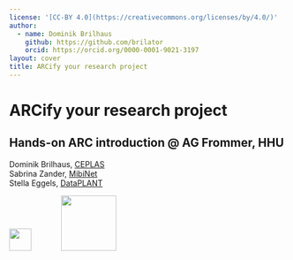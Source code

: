```yaml
---
license: '[CC-BY 4.0](https://creativecommons.org/licenses/by/4.0/)'
author:
  - name: Dominik Brilhaus
    github: https://github.com/brilator
    orcid: https://orcid.org/0000-0001-9021-3197
layout: cover
title: ARCify your research project
---
```


# ARCify your research project

## Hands-on ARC introduction @ AG Frommer, HHU
<!-- May 15<sup>th</sup>, 2025 -->

Dominik Brilhaus, [CEPLAS](https://www.ceplas.eu/en/research/ceplas-data)  
Sabrina Zander, [MibiNet](https://www.sfb1535.hhu.de/projects/research-area-z/z03)  
Stella Eggels, [DataPLANT](https://nfdi4plants.org)  

<div class="flex items-center absolute right-30px bottom-30px">
  <img style="height:40px;margin-right:50px" src='/images-tm/ceplas/logos/CEPLAS-Logo.svg'/>
  <img style="height:100px;margin-right:50px" src='/images-tm/dataplant/DataPLANT_logo_bg_transparent.svg'/>
</div>
